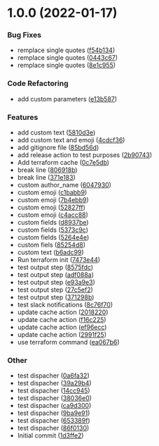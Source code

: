 # 1.0.0 (2022-01-17)

### Bug Fixes

- remplace single quotes ([f54b134](https://github.com/fabidick22/test-actions/commit/f54b134691d4fa23f750aac6523aa195d8305eab))
- remplace single quotes ([0443c67](https://github.com/fabidick22/test-actions/commit/0443c67fe2b1cbc73f6468d32c6b8f0af81ac195))
- remplace single quotes ([8e1c955](https://github.com/fabidick22/test-actions/commit/8e1c955c7f2dc78a67db954531473820a1d87665))

### Code Refactoring

- add custom parameters ([e13b587](https://github.com/fabidick22/test-actions/commit/e13b58704a0c3d495b5b4ad36bb8b2429f952187))

### Features

- add custom text ([5810d3e](https://github.com/fabidick22/test-actions/commit/5810d3e0415cda11d074c48ecc811bee2c75d504))
- add custom text and emoji ([4cdcf36](https://github.com/fabidick22/test-actions/commit/4cdcf36dba8da85e932163d8356d465892ea0306))
- add gitignore file ([85bd56d](https://github.com/fabidick22/test-actions/commit/85bd56dd54b8f996419606426e20cfadd10adea6))
- add release action to test purposes ([2b90743](https://github.com/fabidick22/test-actions/commit/2b907430417e90906e9ac6bf42560613805b99e8))
- Add terraform cache ([0c7e5db](https://github.com/fabidick22/test-actions/commit/0c7e5db2ae83c4c5f6f0814e8b0d659744983b57))
- break line ([806918b](https://github.com/fabidick22/test-actions/commit/806918b702b1ee684c9cc8a7fd044a4be9db5a62))
- break line ([371e183](https://github.com/fabidick22/test-actions/commit/371e1831344d921e700d705f901e3d70c5202e54))
- custom author_name ([6047930](https://github.com/fabidick22/test-actions/commit/60479301eedcfa4e6cbb786e998691e2589ca3ee))
- custom emoji ([c1babb9](https://github.com/fabidick22/test-actions/commit/c1babb9e2dbaadc5384495a6c9ecb37a921588fd))
- custom emoji ([7b4ebb9](https://github.com/fabidick22/test-actions/commit/7b4ebb9cd47f1f04a90fda8a9660bdb3a5a01085))
- custom emoji ([52827ff](https://github.com/fabidick22/test-actions/commit/52827ff20589a65bc1af489a0614ee2a1bf3da3c))
- custom emoji ([c4acc88](https://github.com/fabidick22/test-actions/commit/c4acc88219c8e85b87f8560f3b9e9f0b2a329902))
- custom fields ([d8937be](https://github.com/fabidick22/test-actions/commit/d8937be11e16cf464619e3bc1246ae7ede813a97))
- custom fields ([5373c9c](https://github.com/fabidick22/test-actions/commit/5373c9c68e0d906dc637aa823f1931d684ef9235))
- custom fields ([5264e4e](https://github.com/fabidick22/test-actions/commit/5264e4e35695f4da2e70477b91d54aa18d031b16))
- custom fiels ([85254d8](https://github.com/fabidick22/test-actions/commit/85254d8af00d573a8db9712a3bf930e5568235a4))
- custom text ([b6adc99](https://github.com/fabidick22/test-actions/commit/b6adc99fc8679c7e1528c14bd8226e23b3584670))
- Run terraform init ([7473e44](https://github.com/fabidick22/test-actions/commit/7473e4496c9f140ac04fb9e5b012d9ed899659a8))
- test output step ([8575fdc](https://github.com/fabidick22/test-actions/commit/8575fdc7690f5dfad13d30110971f57c02277d5c))
- test output step ([adf088a](https://github.com/fabidick22/test-actions/commit/adf088a88cca7000b2f751f6b4cf766d924097ee))
- test output step ([e93a9e3](https://github.com/fabidick22/test-actions/commit/e93a9e3a537fc0884d98d2c3dd8e350a655c54a9))
- test output step ([27c5ef2](https://github.com/fabidick22/test-actions/commit/27c5ef20a414ed78e42e52793c022570a081fa57))
- test output step ([371298b](https://github.com/fabidick22/test-actions/commit/371298bdf756e9078342b9cf019e89e03d61ec20))
- test slack notifications ([8c76f70](https://github.com/fabidick22/test-actions/commit/8c76f707120658c6cbee874fe364f34f1564ee2d))
- update cache action ([2018220](https://github.com/fabidick22/test-actions/commit/20182203cccbd678b368feb88d7ff496d93eb537))
- update cache action ([f16c225](https://github.com/fabidick22/test-actions/commit/f16c225fa8eed7b90fcafc95fe045ecfac76dfba))
- update cache action ([ef96ecc](https://github.com/fabidick22/test-actions/commit/ef96ecc940dea415270329ee42333cfbd09486ef))
- update cache action ([2991f25](https://github.com/fabidick22/test-actions/commit/2991f2595aac251d96ab19869fcd93c739e948ee))
- use terraform command ([ea067b6](https://github.com/fabidick22/test-actions/commit/ea067b6e9697a5b0d72156c1b781771cc8b40757))

### Other

- test dispacher ([0a6fa32](https://github.com/fabidick22/test-actions/commit/0a6fa3241d2750ae6550246e9745b93cc29dba4b))
- test dispacher ([39a29b4](https://github.com/fabidick22/test-actions/commit/39a29b487073458eb537119d458830fce64be351))
- test dispacher ([14cc945](https://github.com/fabidick22/test-actions/commit/14cc945bd64cd420a0ad571a9f8b318d53258bb8))
- test dispacher ([38036e0](https://github.com/fabidick22/test-actions/commit/38036e0cb5304690192ee3bff5fea5516bfcf135))
- test dispacher ([ca9d300](https://github.com/fabidick22/test-actions/commit/ca9d300b3aaf07433f82317e332cf3cef2c30505))
- test dispacher ([9ba9e91](https://github.com/fabidick22/test-actions/commit/9ba9e91ae6dce6d71d74303fbbb03565d5c0a3b2))
- test dispacher ([653389f](https://github.com/fabidick22/test-actions/commit/653389f5b632a1fb70de93617aa050f8a315257d))
- test dispacher ([86f0130](https://github.com/fabidick22/test-actions/commit/86f0130ed180e5126331524264f4dce3fb1a3475))
- Initial commit ([1d3ffe2](https://github.com/fabidick22/test-actions/commit/1d3ffe240228b605f5417741bcd7ff9316269e6d))
